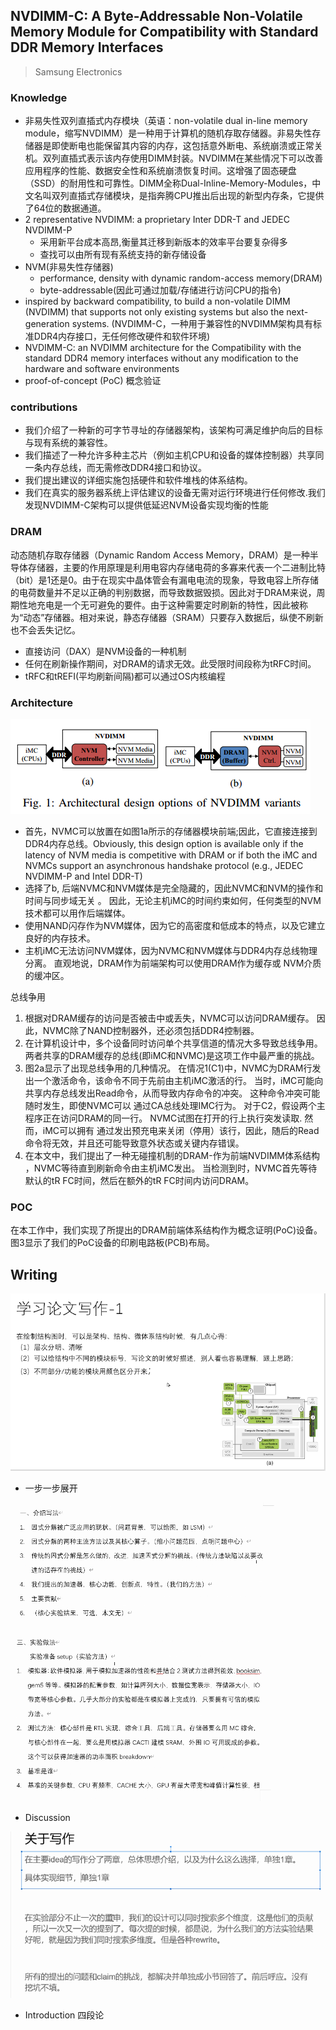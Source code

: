 ## NVDIMM-C: A Byte-Addressable Non-Volatile Memory Module for Compatibility with Standard DDR Memory Interfaces

>Samsung Electronics

### Knowledge

- 非易失性双列直插式内存模块（英语：non-volatile dual in-line memory module，缩写NVDIMM）是一种用于计算机的随机存取存储器。非易失性存储器是即使断电也能保留其内容的内存，这包括意外断电、系统崩溃或正常关机。双列直插式表示该内存使用DIMM封装。NVDIMM在某些情况下可以改善应用程序的性能、数据安全性和系统崩溃恢复时间。这增强了固态硬盘（SSD）的耐用性和可靠性。DIMM全称Dual-Inline-Memory-Modules，中文名叫双列直插式存储模块，是指奔腾CPU推出后出现的新型内存条，它提供了64位的数据通道。
- 2 representative NVDIMM: a proprietary Inter DDR-T and JEDEC NVDIMM-P
    - 采用新平台成本高昂,衡量其迁移到新版本的效率平台要复杂得多
    - 查找可以由所有现有系统支持的新存储设备
- NVM(非易失性存储器)
    - performance, density with dynamic random-access memory(DRAM)
    - byte-addressable(因此可通过加载/存储进行访问CPU的指令)
- inspired by backward compatibility, to build a non-volatile DIMM (NVDIMM) that supports not only existing systems but also the next-generation systems. (NVDIMM-C，一种用于兼容性的NVDIMM架构具有标准DDR4内存接口，无任何修改硬件和软件环境)
- NVDIMM-C: an NVDIMM architecture for the Compatibility with the standard DDR4 memory interfaces without any modification to the hardware and software environments
- proof-of-concept (PoC) 概念验证

### contributions

- 我们介绍了一种新的可字节寻址的存储器架构，该架构可满足维护向后的目标与现有系统的兼容性。
- 我们描述了一种允许多种主芯片（例如主机CPU和设备的媒体控制器）共享同一条内存总线，而无需修改DDR4接口和协议。
- 我们提出建议的详细实施包括硬件和软件堆栈的体系结构。
- 我们在真实的服务器系统上评估建议的设备无需对运行环境进行任何修改.我们发现NVDIMM-C架构可以提供低延迟NVM设备实现均衡的性能

### DRAM

动态随机存取存储器（Dynamic Random Access Memory，DRAM）是一种半导体存储器，主要的作用原理是利用电容内存储电荷的多寡来代表一个二进制比特（bit）是1还是0。由于在现实中晶体管会有漏电电流的现象，导致电容上所存储的电荷数量并不足以正确的判别数据，而导致数据毁损。因此对于DRAM来说，周期性地充电是一个无可避免的要件。由于这种需要定时刷新的特性，因此被称为“动态”存储器。相对来说，静态存储器（SRAM）只要存入数据后，纵使不刷新也不会丢失记忆。

- 直接访问（DAX）是NVM设备的一种机制
- 任何在刷新操作期间，对DRAM的请求无效。此受限时间段称为tRFC时间。
- tRFC和tREFI(平均刷新间隔)都可以通过OS内核编程

### Architecture

![2 design options](https://raw.githubusercontent.com/Adnios/Picture/master/img/20200504225314.png "opt title")

- 首先，NVMC可以放置在如图1a所示的存储器模块前端;因此，它直接连接到DDR4内存总线。Obviously, this design option is available only if the latency of NVM media is competitive with DRAM or if both the iMC and NVMCs support an asynchronous handshake protocol (e.g., JEDEC NVDIMM-P and Intel DDR-T)
- 选择了b, 后端NVMC和NVM媒体是完全隐藏的，因此NVMC和NVM的操作和时间与同步域无关 。 因此，无论主机iMC的时间约束如何，任何类型的NVM技术都可以用作后端媒体。
-  使用NAND闪存作为NVM媒体，因为它的高密度和低成本的特点，以及它建立良好的内存技术。
-  主机iMC无法访问NVM媒体，因为NVMC和NVM媒体与DDR4内存总线物理分离。 直观地说，DRAM作为前端架构可以使用DRAM作为缓存或 NVM介质的缓冲区。

总线争用

1.  根据对DRAM缓存的访问是否被击中或丢失，NVMC可以访问DRAM缓存。 因此，NVMC除了NAND控制器外，还必须包括DDR4控制器。
2.  在计算机设计中，多个设备同时访问单个共享信道的情况大多导致总线争用。 两者共享的DRAM缓存的总线(即iMC和NVMC)是这项工作中最严重的挑战。
3.  图2a显示了出现总线争用的几种情况。 在情况1(C1)中，NVMC为DRAM行发出一个激活命令，该命令不同于先前由主机iMC激活的行。  当时，iMC可能向共享内存总线发出Read命令，从而导致内存命令的冲突。 这种命令冲突可能随时发生，即使NVMC可以 通过CA总线处理IMC行为。 对于C2，假设两个主程序正在访问DRAM的同一行。 NVMC试图在打开的行上执行突发读取. 然而，iMC可以拥有  通过发出预充电来关闭（停用）该行，因此，随后的Read命令将无效，并且还可能导致意外状态或关键内存错误。
4.  在本文中，我们提出了一种无碰撞机制的DRAM-作为前端NVDIMM体系结构  ，NVMC等待直到刷新命令由主机iMC发出。 当检测到时，NVMC首先等待默认的tR FC时间，然后在额外的tR FC时间内访问DRAM。


### POC

在本工作中，我们实现了所提出的DRAM前端体系结构作为概念证明(PoC)设备。 图3显示了我们的PoC设备的印刷电路板(PCB)布局。

## Writing

![pic alt](https://raw.githubusercontent.com/Adnios/Picture/master/img/20200505211004.png "opt title")

- 一步一步展开

![pic alt](https://raw.githubusercontent.com/Adnios/Picture/master/img/20200505211555-writing.png "opt title")

![pic alt](https://raw.githubusercontent.com/Adnios/Picture/master/img/20200505211644-writing.png "opt title")

- Discussion

![pic alt](https://raw.githubusercontent.com/Adnios/Picture/master/img/20200505213054-writing.png "opt title")

- Introduction 四段论

